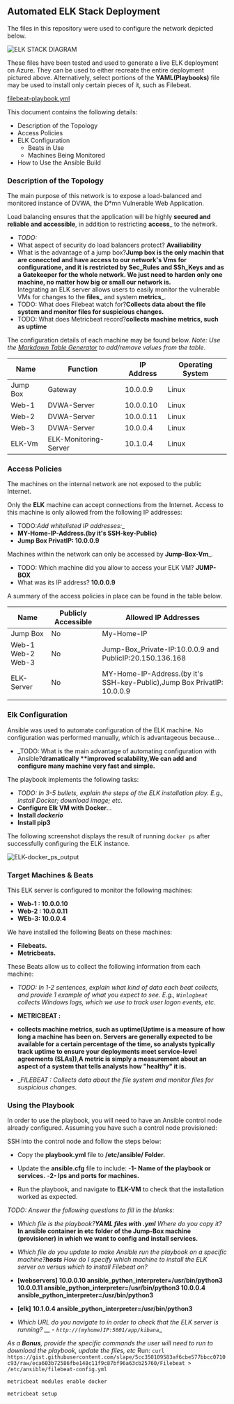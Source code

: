 ﻿## Automated ELK Stack Deployment

The files in this repository were used to configure the network depicted below.

![ELK STACK DIAGRAM](https://github.com/Hjavid123/Azure-cloud-security-project-1/blob/main/README/Images/ELK-Diagram-Proj-13.drawio.png)

These files have been tested and used to generate a live ELK deployment on Azure. They can be used to either recreate the entire deployment pictured above. Alternatively, select portions of the __YAML(Playbooks)__ file may be used to install only certain pieces of it, such as Filebeat.

 [filebeat-playbook.yml](C:\Users\hjavid\GitHub\Azure-cloud-security-project-1\Ansible)

This document contains the following details:
- Description of the Topology
- Access Policies
- ELK Configuration
  - Beats in Use
  - Machines Being Monitored
- How to Use the Ansible Build


### Description of the Topology

The main purpose of this network is to expose a load-balanced and monitored instance of DVWA, the D*mn Vulnerable Web Application.

Load balancing ensures that the application will be highly __secured and reliable and accessible__, in addition to restricting __access___ to the network.
- _TODO:_
- What aspect of security do load balancers protect? __Availiability__
- What is the advantage of a jump box?__Jump box is the only machin that are coneccted and have access to our network's Vms for configuratione, and it is  restricted by Sec_Rules and SSh_Keys and as a Gatekeeper for the whole network. We just need to harden only one machine, no matter how big or small our network is.__  
Integrating an ELK server allows users to easily monitor the vulnerable VMs for changes to the __files___ and system __metrics___.
- TODO: What does Filebeat watch for?__Collects data about the file system and monitor files for suspicious changes.__
- TODO: What does Metricbeat record?__collects machine metrics, such as uptime__

The configuration details of each machine may be found below.
_Note: Use the [Markdown Table Generator](http://www.tablesgenerator.com/markdown_tables) to add/remove values from the table_.

| Name     | Function | IP Address | Operating System |
|----------|----------|------------|------------------|
| Jump Box | Gateway  | 10.0.0.9   | Linux            |
| Web-1     |  DVWA-Server        |  10.0.0.10          |Linux                  |
| Web-2    |   DVWA-Server       |    10.0.0.11        |  Linux                |
| Web-3    |  DVWA-Server|10.0.0.4 |Linux
ELK-Vm     |     ELK-Monitoring-Server     |  10.1.0.4          |      Linux            |

### Access Policies

The machines on the internal network are not exposed to the public Internet. 

Only the __ELK__ machine can accept connections from the Internet. Access to this machine is only allowed from the following IP addresses:
- TODO:_Add whitelisted IP addresses:__
- __MY-Home-IP-Address.(by it's SSH-key-Public)__
- __Jump Box PrivatIP: 10.0.0.9__

Machines within the network can only be accessed by    __Jump-Box-Vm___.
- TODO: Which machine did you allow to access your ELK VM?   __JUMP-BOX__
-  What was its IP address?  __10.0.0.9__

A summary of the access policies in place can be found in the table below.

| Name      | Publicly Accessible | Allowed IP Addresses |
|----------  |---------------------|----------------------|
| Jump Box   | No              | My-Home-IP     |
| Web-1 Web-2 Web-3           |   No                  | Jump-Box_Private-IP:10.0.0.9 and PublicIP:20.150.136.168                     |
| ELK-Server         |     No                | MY-Home-IP-Address.(by it's SSH-key-Public),Jump Box PrivatIP: 10.0.0.9  
                     |

### Elk Configuration

Ansible was used to automate configuration of the ELK machine. No configuration was performed manually, which is advantageous because...
- _TODO: What is the main advantage of automating configuration with Ansible?__dramatically **improved scalability,We can add and configure many machine very fast and simple.__

The playbook implements the following tasks:
- _TODO: In 3-5 bullets, explain the steps of the ELK installation play. E.g., install Docker; download image; etc._
- __Configure Elk VM with Docker__...
- __Install *dockerio*__
- __Install pip3__

The following screenshot displays the result of running `docker ps` after successfully configuring the ELK instance.

![ELK-docker_ps_output](https://github.com/Hjavid123/Azure-cloud-security-project-1/blob/main/README/Images/ELK-docker_ps_output.PNG)

### Target Machines & Beats
This ELK server is configured to monitor the following machines:
- __Web-1 : 10.0.0.10__
- __Web-2 : 10.0.0.11__
- __WEb-3: 10.0.0.4__

We have installed the following Beats on these machines:
- __Filebeats.__
- __Metricbeats.__

These Beats allow us to collect the following information from each machine:
- _TODO: In 1-2 sentences, explain what kind of data each beat collects, and provide 1 example of what you expect to see. E.g., `Winlogbeat` collects Windows logs, which we use to track user logon events, etc._
-  __METRICBEAT :__
- __collects machine metrics, such as uptime(Uptime is a measure of how long a machine has been on. Servers are generally expected to be available for a certain percentage of the time, so analysts typically track uptime to ensure your deployments meet service-level agreements (SLAs))__,__A metric is simply a measurement about an aspect of a system that tells analysts how "healthy" it is.__

- __FILEBEAT : Collects data about the file system and monitor files for suspicious changes._

### Using the Playbook
In order to use the playbook, you will need to have an Ansible control node already configured. Assuming you have such a control node provisioned: 

SSH into the control node and follow the steps below:
- Copy the __playbook.yml__ file to __/etc/ansible/ Folder.__
- Update the __ansible.cfg__ file to include: 
-__1- Name of the playbook or services.__
-__2- Ips and ports for machines.__

- Run the playbook, and navigate to __ELK-VM__ to check that the installation worked as expected.

_TODO: Answer the following questions to fill in the blanks:_
- _Which file is the playbook?__YAML files with .yml__ Where do you copy it?_ __In ansible container in etc folder of the Jump-Box machine (provisioner) in which we want to config and install services.__ 
- _Which file do you update to make Ansible run the playbook on a specific machine?__hosts__ How do I specify which machine to install the ELK server on versus which to install Filebeat on?_
-  __[webservers]__
__10.0.0.10 ansible_python_interpreter=/usr/bin/python3
10.0.0.11 ansible_python_interpreter=/usr/bin/python3
10.0.0.4 ansible_python_interpreter=/usr/bin/python3__

  - __[elk]__
  __10.1.0.4 ansible_python_interpreter=/usr/bin/python3__

- _Which URL do you navigate to in order to check that the ELK server is running?
__ - `http://(myhome)IP:5601/app/kibana`__

_As a **Bonus**, provide the specific commands the user will need to run to download the playbook, update the files, etc_
  Run: `curl https://gist.githubusercontent.com/slape/5cc350109583af6cbe577bbcc0710c93/raw/eca603b72586fbe148c11f9c87bf96a63cb25760/Filebeat > /etc/ansible/filebeat-config.yml`
  

    metricbeat modules enable docker
    
    metricbeat setup

